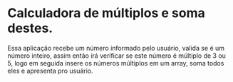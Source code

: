 # Calculadora de múltiplos e soma destes.
Essa aplicação recebe um número informado pelo usuário, valida se é um número inteiro, assim então irá verificar se este número é múltiplo de 3 ou 5, logo em seguida insere os números múltiplos em um array, soma todos eles e apresenta pro usuário.
